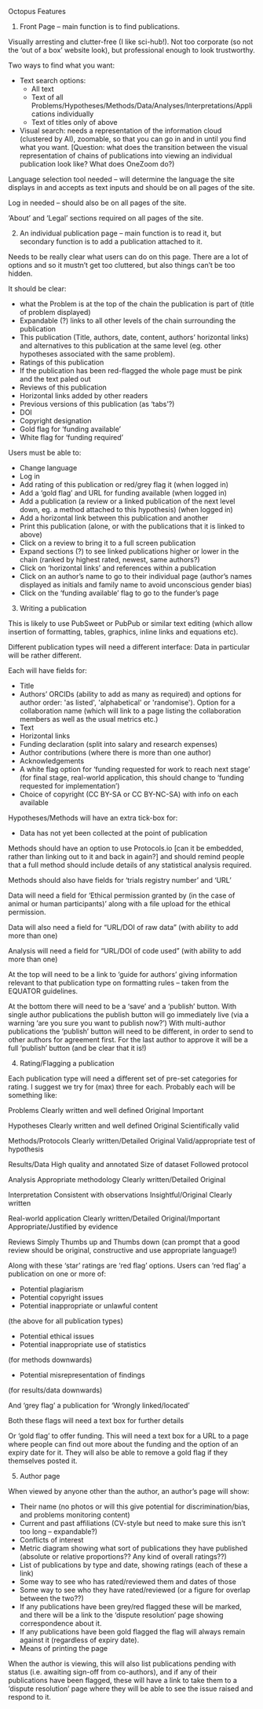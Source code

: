 
Octopus Features

1)	Front Page – main function is to find publications.

Visually arresting and clutter-free (I like sci-hub!). Not too corporate (so not the ‘out of a box’ website look), but professional enough to look trustworthy. 

Two ways to find what you want:
- Text search options:
   * All text
   * Text of all Problems/Hypotheses/Methods/Data/Analyses/Interpretations/Applications individually
   * Text of titles only of above
- Visual search: needs a representation of the information cloud (clustered by AI), zoomable, so that you can go in and in until you find what you want. [Question: what does the transition between the visual representation of chains of publications into viewing an individual publication look like? What does OneZoom do?)

Language selection tool needed – will determine the language the site displays in and accepts as text inputs and should be on all pages of the site.

Log in needed – should also be on all pages of the site.

‘About’ and ‘Legal’ sections required on all pages of the site.

2)	An individual publication page – main function is to read it, but secondary function is to add a publication attached to it.

Needs to be really clear what users can do on this page. There are a lot of options and so it mustn’t get too cluttered, but also things can’t be too hidden.

It should be clear:
-	what the Problem is at the top of the chain the publication is part of (title of problem displayed)
-	Expandable (?) links to all other levels of the chain surrounding the publication
-	This publication (Title, authors, date, content, authors’ horizontal links) and alternatives to this publication at the same level (eg. other hypotheses associated with the same problem).
-	Ratings of this publication
-	If the publication has been red-flagged the whole page must be pink and the text paled out
-	Reviews of this publication
-	Horizontal links added by other readers
-	Previous versions of this publication (as ‘tabs’?)
-	DOI
-	Copyright designation
-	Gold flag for ‘funding available’
-	White flag for ‘funding required’

Users must be able to:
-	Change language
-	Log in
-	Add rating of this publication or red/grey flag it (when logged in)
-	Add a ‘gold flag’ and URL for funding available (when logged in)
-	Add a publication (a review or a linked publication of the next level down, eg. a method attached to this hypothesis) (when logged in)
-	Add a horizontal link between this publication and another
-	Print this publication (alone, or with the publications that it is linked to above)
-	Click on a review to bring it to a full screen publication
-	Expand sections (?) to see linked publications higher or lower in the chain (ranked by highest rated, newest, same authors?)
-	Click on ‘horizontal links’ and references within a publication
-	Click on an author’s name to go to their individual page (author’s names displayed as initials and family name to avoid unconscious gender bias)
-	Click on the ‘funding available’ flag to go to the funder’s page

3)	Writing a publication

This is likely to use PubSweet or PubPub or similar text editing (which allow insertion of formatting, tables, graphics, inline links and equations etc).

Different publication types will need a different interface: Data in particular will be rather different.

Each will have fields for:
-	Title
-	Authors’ ORCIDs (ability to add as many as required) and options for author order: 'as listed', 'alphabetical' or 'randomise'). Option for a collaboration name (which will link to a page listing the collaboration members as well as the usual metrics etc.)
-	Text
-	Horizontal links
-	Funding declaration (split into salary and research expenses)
-	Author contributions (where there is more than one author)
-	Acknowledgements
-	A white flag option for ‘funding requested for work to reach next stage’ (for final stage, real-world application, this should change to ‘funding requested for implementation’)
-	Choice of copyright (CC BY-SA or CC BY-NC-SA) with info on each available

Hypotheses/Methods will have an extra tick-box for:
-	Data has not yet been collected at the point of publication

Methods should have an option to use Protocols.io [can it be embedded, rather than linking out to it and back in again?] and should remind people that a full method should include details of any statistical analysis required.

Methods should also have fields for ‘trials registry number’ and ‘URL’

Data will need a field for ‘Ethical permission granted by (in the case of animal or human participants)’ along with a file upload for the ethical permission.

Data will also need a field for “URL/DOI of raw data” (with ability to add more than one)

Analysis will need a field for “URL/DOI of code used” (with ability to add more than one)

At the top will need to be a link to ‘guide for authors’ giving information relevant to that publication type on formatting rules – taken from the EQUATOR guidelines.

At the bottom there will need to be a ‘save’ and a ‘publish’ button. With single author publications the publish button will go immediately live (via a warning ‘are you sure you want to publish now?’) With multi-author publications the ‘publish’ button will need to be different, in order to send to other authors for agreement first. For the last author to approve it will be a full ‘publish’ button (and be clear that it is!)

4)	Rating/Flagging a publication

Each publication type will need a different set of pre-set categories for rating. I suggest we try for (max) three for each. Probably each will be something like:

Problems
Clearly written and well defined
Original
Important

Hypotheses
Clearly written and well defined
Original
Scientifically valid

Methods/Protocols
Clearly written/Detailed
Original
Valid/appropriate test of hypothesis

Results/Data
High quality and annotated
Size of dataset
Followed protocol

Analysis
Appropriate methodology
Clearly written/Detailed
Original

Interpretation
Consistent with observations
Insightful/Original
Clearly written

Real-world application
Clearly written/Detailed
Original/Important
Appropriate/Justified by evidence

Reviews
Simply Thumbs up and Thumbs down
(can prompt that a good review should be original, constructive and use appropriate language!)

Along with these ‘star’ ratings are ‘red flag’ options. Users can ‘red flag’ a publication on one or more of:

-	Potential plagiarism
-	Potential copyright issues
-	Potential inappropriate or unlawful content

(the above for all publication types)

-	Potential ethical issues
-	Potential inappropriate use of statistics

(for methods downwards)

-	Potential misrepresentation of findings

(for results/data downwards)

And ‘grey flag’ a publication for ‘Wrongly linked/located’

Both these flags will need a text box for further details

Or ‘gold flag’ to offer funding. This will need a text box for a URL to a page where people can find out more about the funding and the option of an expiry date for it. They will also be able to remove a gold flag if they themselves posted it.


5)	Author page

When viewed by anyone other than the author, an author’s page will show:

-	Their name (no photos or will this give potential for discrimination/bias, and problems monitoring content)
-	Current and past affiliations (CV-style but need to make sure this isn’t too long – expandable?)
-	Conflicts of interest
-	Metric diagram showing what sort of publications they have published (absolute or relative proportions?? Any kind of overall ratings??)
-	List of publications by type and date, showing ratings (each of these a link)
-	Some way to see who has rated/reviewed them and dates of those
-	Some way to see who they have rated/reviewed (or a figure for overlap between the two??)
-	If any publications have been grey/red flagged these will be marked, and there will be a link to the ‘dispute resolution’ page showing correspondence about it.
-	If any publications have been gold flagged the flag will always remain against it (regardless of expiry date).
-	Means of printing the page

When the author is viewing, this will also list publications pending with status (i.e. awaiting sign-off from co-authors), and if any of their publications have been flagged, these will have  a link to take them to a ‘dispute resolution’ page where they will be able to see the issue raised and respond to it.
